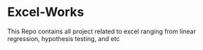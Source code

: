 # Excel-Works
This Repo contains all project related to excel ranging from linear regression, hypothesis testing, and etc
